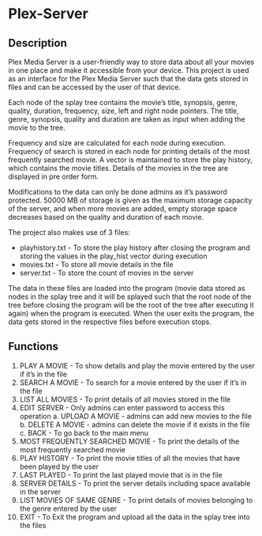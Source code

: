 # Plex-Server
## Description
Plex Media Server is a user-friendly way to store data about all your movies in one place and make it accessible from your device. This project is used as an interface for the Plex Media Server such that the data gets stored in files and can be accessed by the user of that device. 

Each node of the splay tree contains the movie’s title, synopsis, genre, quality, duration, frequency, size, left and right node pointers. The title, genre, synopsis, quality and duration are taken as input when adding the movie to the tree.

Frequency and size are calculated for each node during execution. Frequency of search is stored in each node for printing details of the most frequently searched movie. A vector is maintained to store the play history, which contains the movie titles. Details of the movies in the tree are displayed in pre order form.
 
Modifications to the data can only be done admins as it’s password protected. 50000 MB of storage is given as the maximum storage capacity of the server, and when more movies are added, empty storage space decreases based on the quality and duration of each movie.
 
The project also makes use of 3 files:
*	playhistory.txt - To store the play history after closing the program and storing the values in the play_hist vector during execution
*	movies.txt - To store all movie details in the file
*	server.txt - To store the count of movies in the server

The data in these files are loaded into the program (movie data stored as nodes in the splay tree and it will be splayed such that the root node of the tree before closing the program will be the root of the tree after executing it again) when the program is executed. When the user exits the program, the data gets stored in the respective files before execution stops.

## Functions
1.	PLAY A MOVIE - To show details and play the movie entered by the user if it’s in the file
2.	SEARCH A MOVIE - To search for a movie entered by the user if it’s in the file
3.	LIST ALL MOVIES - To print details of all movies stored in the file
4.	EDIT SERVER - Only admins can enter password to access this operation
a.	UPLOAD A MOVIE - admins can add new movies to the file
b.	DELETE A MOVIE -  admins can delete the movie if it exists in the file
c.	BACK - To go back to the main menu
5.	MOST FREQUENTLY SEARCHED MOVIE - To print the details of the most frequently searched movie
6.	PLAY HISTORY - To print the movie titles of all the movies that have been played by the user
7.	LAST PLAYED - To print the last played movie that is in the file
8.	SERVER DETAILS - To print the server details including space available in the server
9.  LIST MOVIES OF SAME GENRE - To print details of movies belonging to the genre entered by the user
10.	EXIT - To Exit the program and upload all the data in the splay tree into the files
